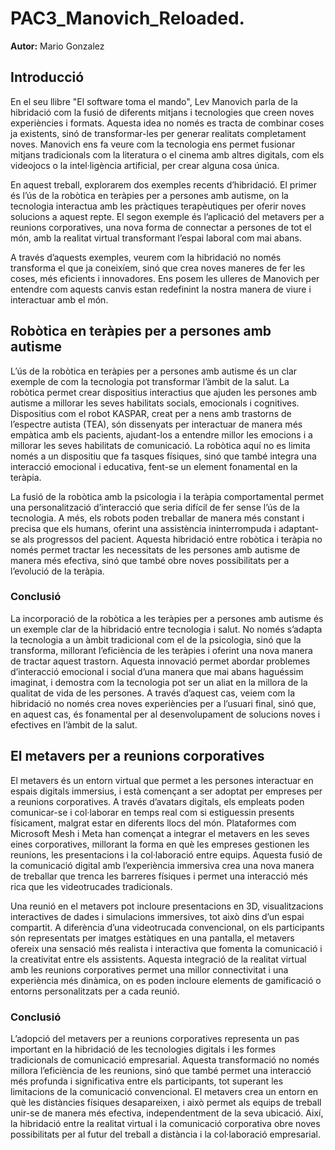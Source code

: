 # PAC3_Manovich_Reloaded.
**Autor:** Mario Gonzalez  

## Introducció

En el seu llibre "El software toma el mando", Lev Manovich parla de la hibridació com la fusió de diferents mitjans i tecnologies que creen noves experiències i formats. Aquesta idea no només es tracta de combinar coses ja existents, sinó de transformar-les per generar realitats completament noves. Manovich ens fa veure com la tecnologia ens permet fusionar mitjans tradicionals com la literatura o el cinema amb altres digitals, com els videojocs o la intel·ligència artificial, per crear alguna cosa única.

En aquest treball, explorarem dos exemples recents d’hibridació. El primer és l’ús de la robòtica en teràpies per a persones amb autisme, on la tecnologia interactua amb les pràctiques terapèutiques per oferir noves solucions a aquest repte. El segon exemple és l’aplicació del metavers per a reunions corporatives, una nova forma de connectar a persones de tot el món, amb la realitat virtual transformant l’espai laboral com mai abans.

A través d’aquests exemples, veurem com la hibridació no només transforma el que ja coneixíem, sinó que crea noves maneres de fer les coses, més eficients i innovadores. Ens posem les ulleres de Manovich per entendre com aquests canvis estan redefinint la nostra manera de viure i interactuar amb el món.

## Robòtica en teràpies per a persones amb autisme

L’ús de la robòtica en teràpies per a persones amb autisme és un clar exemple de com la tecnologia pot transformar l’àmbit de la salut. La robòtica permet crear dispositius interactius que ajuden les persones amb autisme a millorar les seves habilitats socials, emocionals i cognitives. Dispositius com el robot KASPAR, creat per a nens amb trastorns de l’espectre autista (TEA), són dissenyats per interactuar de manera més empàtica amb els pacients, ajudant-los a entendre millor les emocions i a millorar les seves habilitats de comunicació. La robòtica aquí no es limita només a un dispositiu que fa tasques físiques, sinó que també integra una interacció emocional i educativa, fent-se un element fonamental en la teràpia.

La fusió de la robòtica amb la psicologia i la teràpia comportamental permet una personalització d’interacció que seria difícil de fer sense l’ús de la tecnologia. A més, els robots poden treballar de manera més constant i precisa que els humans, oferint una assistència ininterrompuda i adaptant-se als progressos del pacient. Aquesta hibridació entre robòtica i teràpia no només permet tractar les necessitats de les persones amb autisme de manera més efectiva, sinó que també obre noves possibilitats per a l’evolució de la teràpia.

### Conclusió
La incorporació de la robòtica a les teràpies per a persones amb autisme és un exemple clar de la hibridació entre tecnologia i salut. No només s’adapta la tecnologia a un àmbit tradicional com el de la psicologia, sinó que la transforma, millorant l’eficiència de les teràpies i oferint una nova manera de tractar aquest trastorn. Aquesta innovació permet abordar problemes d’interacció emocional i social d’una manera que mai abans haguéssim imaginat, i demostra com la tecnologia pot ser un aliat en la millora de la qualitat de vida de les persones. A través d’aquest cas, veiem com la hibridació no només crea noves experiències per a l’usuari final, sinó que, en aquest cas, és fonamental per al desenvolupament de solucions noves i efectives en l’àmbit de la salut.

## El metavers per a reunions corporatives

El metavers és un entorn virtual que permet a les persones interactuar en espais digitals immersius, i està començant a ser adoptat per empreses per a reunions corporatives. A través d’avatars digitals, els empleats poden comunicar-se i col·laborar en temps real com si estiguessin presents físicament, malgrat estar en diferents llocs del món. Plataformes com Microsoft Mesh i Meta han començat a integrar el metavers en les seves eines corporatives, millorant la forma en què les empreses gestionen les reunions, les presentacions i la col·laboració entre equips. Aquesta fusió de la comunicació digital amb l’experiència immersiva crea una nova manera de treballar que trenca les barreres físiques i permet una interacció més rica que les videotrucades tradicionals.

Una reunió en el metavers pot incloure presentacions en 3D, visualitzacions interactives de dades i simulacions immersives, tot això dins d’un espai compartit. A diferència d’una videotrucada convencional, on els participants són representats per imatges estàtiques en una pantalla, el metavers ofereix una sensació més realista i interactiva que fomenta la comunicació i la creativitat entre els assistents. Aquesta integració de la realitat virtual amb les reunions corporatives permet una millor connectivitat i una experiència més dinàmica, on es poden incloure elements de gamificació o entorns personalitzats per a cada reunió.

 ### Conclusió

L’adopció del metavers per a reunions corporatives representa un pas important en la hibridació de les tecnologies digitals i les formes tradicionals de comunicació empresarial. Aquesta transformació no només millora l’eficiència de les reunions, sinó que també permet una interacció més profunda i significativa entre els participants, tot superant les limitacions de la comunicació convencional. El metavers crea un entorn en què les distàncies físiques desapareixen, i això permet als equips de treball unir-se de manera més efectiva, independentment de la seva ubicació. Així, la hibridació entre la realitat virtual i la comunicació corporativa obre noves possibilitats per al futur del treball a distància i la col·laboració empresarial.

